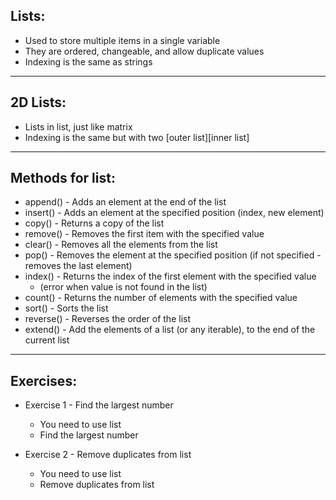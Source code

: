 Lists:
------
- Used to store multiple items in a single variable
- They are ordered, changeable, and allow duplicate values
- Indexing is the same as strings
------------------------
2D Lists:
-----------
- Lists in list, just like matrix
- Indexing is the same but with two [outer list][inner list]
------------
Methods for list:
--------------------
- append() - Adds an element at the end of the list
- insert() - Adds an element at the specified position (index, new element)
- copy() - Returns a copy of the list
- remove() - Removes the first item with the specified value
- clear() - Removes all the elements from the list
- pop() - Removes the element at the specified position (if not specified - removes the last element)
- index() - Returns the index of the first element with the specified value
  - (error when value is not found in the list)
- count() - Returns the number of elements with the specified value
- sort() - Sorts the list
- reverse() - Reverses the order of the list
- extend() - Add the elements of a list (or any iterable), to the end of the current list
-------------

Exercises:
----------

- Exercise 1 - Find the largest number
	- You need to use list
    - Find the largest number


- Exercise 2 - Remove duplicates from list
	- You need to use list
    - Remove duplicates from list
